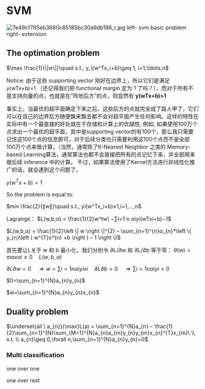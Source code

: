 # SVM


![7e49cf765eb3680c85185bc30a9db196_r.jpg](https://pic3.zhimg.com/7e49cf765eb3680c85185bc30a9db196_r.jpg)
left- svm basic problem
right- extension



## The optimation problem

$\max \frac{1}{\|w\|}\quad s.t., y_i(w^Tx_i+b)\geq 1, i=1,\ldots,n$

Notice: 由于这些 supporting vector 刚好在边界上，所以它们是满足 y(wTx+b)=1 （还记得我们把 functional margin 定为 1 了吗？），而对于所有不是支持向量的点，也就是在“阵地后方”的点，则显然有 __y(wTx+b)>1__  

事实上，当最优的超平面确定下来之后，这些后方的点就完全成了路人甲了，它们可以在自己的边界后方随便飘来飘去都不会对超平面产生任何影响。这样的特性在实际中有一个最直接的好处就在于存储和计算上的优越性, 例如, 如果使用100万个点求出一个最优的超平面，其中是supporting vector的有100个，那么我只需要记住这100个点的信息即可，对于后续分类也只需要利用这100个点而不是全部100万个点来做计算。（当然，通常除了K-Nearest Neighbor 之类的 Memory-based Learning算法，通常算法也都不会直接把所有的点记忆下来，并全部用来做后续 inference 中的计算。
不过，如果算法使用了Kernel方法进行非线性化推广的话，就会遇到这个问题了。


$y(w^Tx+b)=1$



So the problem is equal to:

$min \frac{2}{∥w∥}\quad s.t., yi(w^Tx_i+b)≥1,i=1,…,n$



Lagrange：
$L(w,b,α) = \frac{1}{2}w^tw\ −∑i=1 n αiyi(wTxi+b)−1$

$L(w,b,α) = \frac{1}{2}\left \| w \right \|^{2} – \sum_{n=1}^{n}α_{n}*\left \{ y_{n}\left ( w^{T}x^{n} +b \right ) – 1 \right \}$



首先要让L关于 w 和 b 最小化，我们分别令 ∂L/∂w 和 ∂L/∂b 等于零：
$θ(w)=maxαi≥0 \quad L(w,b,α)$

$∂L∂w=0\quad ⇒w=∑i=1nαiyixi \quad ∂L∂b=0 \quad ⇒∑i=1nαiyi=0$

$0=\sum_{n=1}^{N}a_{n}y_{n}$

$w=\sum_{n=1}^{N}a_{n}y_{n}x_{n}$



## Duality problem

$\underset{all \ a_{n}}{\max}L(a) = \sum_{n=1}^{N}a_{n} – \frac{1}{2}\sum_{n=1}^{N}\sum_{M=1}^{N}a_{n}a_{m}y_{n}y_{m}x_{n}^{T}x_{m}\ \\ s.t. \\ a_{n}\geq 0,\forall n,\sum_{n=1}^{N}a_{n}y_{n}=0$



### Multi  classification

one over one 

one over rest